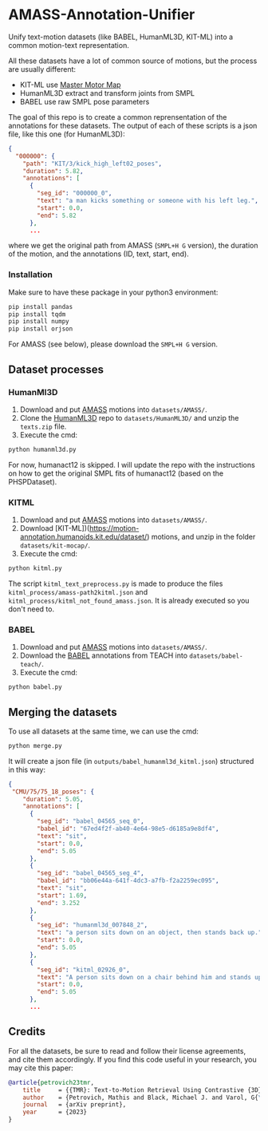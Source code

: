 # AMASS-Annotation-Unifier
Unify text-motion datasets (like BABEL, HumanML3D, KIT-ML) into a common motion-text representation.

All these datasets have a lot of common source of motions, but the process are usually different:
- KIT-ML use [Master Motor Map](https://mmm.humanoids.kit.edu)
- HumanML3D extract and transform joints from SMPL
- BABEL use raw SMPL pose parameters

The goal of this repo is to create a common reprensentation of the annotations for these datasets. The output of each of these scripts is a json file, like this one (for HumanML3D):
```json
{
  "000000": {
    "path": "KIT/3/kick_high_left02_poses",
    "duration": 5.82,
    "annotations": [
      {
        "seg_id": "000000_0",
        "text": "a man kicks something or someone with his left leg.",
        "start": 0.0,
        "end": 5.82
      },
      ...
```
where we get the original path from AMASS (``SMPL+H G`` version), the duration of the motion, and the annotations (ID, text, start, end).


### Installation
Make sure to have these package in your python3 environment:

```bash
pip install pandas
pip install tqdm
pip install numpy
pip install orjson
```

For AMASS (see below), please download the ``SMPL+H G`` version.

## Dataset processes
### HumanMl3D

1. Download and put [AMASS](https://amass.is.tue.mpg.de/download.php) motions into ``datasets/AMASS/``.
2. Clone the [HumanML3D](https://github.com/EricGuo5513/HumanML3D) repo to ``datasets/HumanML3D/`` and unzip the ``texts.zip`` file.
3. Execute the cmd:

```bash
python humanml3d.py
```

For now, humanact12 is skipped. I will update the repo with the instructions on how to get the original SMPL fits of humanact12 (based on the PHSPDataset).

### KITML

1. Download and put [AMASS](https://amass.is.tue.mpg.de/download.php) motions into ``datasets/AMASS/``.
2. Download [KIT-ML])(https://motion-annotation.humanoids.kit.edu/dataset/) motions, and unzip in the folder ``datasets/kit-mocap/``.
3. Execute the cmd:

```bash
python kitml.py
```

The script ``kitml_text_preprocess.py`` is made to produce the files ``kitml_process/amass-path2kitml.json`` and ``kitml_process/kitml_not_found_amass.json``. It is already executed so you don't need to.


### BABEL

1. Download and put [AMASS](https://amass.is.tue.mpg.de/download.php) motions into ``datasets/AMASS/``.
2. Download the [BABEL](https://teach.is.tue.mpg.de/download.php) annotations from TEACH into ``datasets/babel-teach/``.
3. Execute the cmd:

```bash
python babel.py
```

## Merging the datasets

To use all datasets at the same time, we can use the cmd:

```bash
python merge.py
```

It will create a json file (in ``outputs/babel_humanml3d_kitml.json``) structured in this way:
```json
{
 "CMU/75/75_18_poses": {
    "duration": 5.05,
    "annotations": [
      {
        "seg_id": "babel_04565_seq_0",
        "babel_id": "67ed4f2f-ab40-4e64-98e5-d6185a9e8df4",
        "text": "sit",
        "start": 0.0,
        "end": 5.05
      },
      {
        "seg_id": "babel_04565_seg_4",
        "babel_id": "bb06e44a-641f-4dc3-a7fb-f2a2259ec095",
        "text": "sit",
        "start": 1.69,
        "end": 3.252
      },
      {
        "seg_id": "humanml3d_007848_2",
        "text": "a person sits down on an object, then stands back up.",
        "start": 0.0,
        "end": 5.05
      },
      {
        "seg_id": "kitml_02926_0",
        "text": "A person sits down on a chair behind him and stands up again.",
        "start": 0.0,
        "end": 5.05
      },
      ...
```


## Credits
For all the datasets, be sure to read and follow their license agreements, and cite them accordingly.
If you find this code useful in your research, you may cite this paper:

```bibtex
@article{petrovich23tmr,
    title     = {{TMR}: Text-to-Motion Retrieval Using Contrastive {3D} Human Motion Synthesis},
    author    = {Petrovich, Mathis and Black, Michael J. and Varol, G{\"u}l},
    journal   = {arXiv preprint},
    year      = {2023}
}
```
